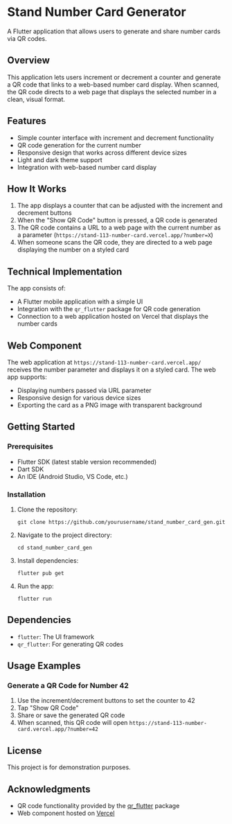 # Stand Number Card Generator

A Flutter application that allows users to generate and share number cards via QR codes.

## Overview

This application lets users increment or decrement a counter and generate a QR code that links to a web-based number card display. When scanned, the QR code directs to a web page that displays the selected number in a clean, visual format.

## Features

- Simple counter interface with increment and decrement functionality
- QR code generation for the current number
- Responsive design that works across different device sizes
- Light and dark theme support
- Integration with web-based number card display

## How It Works

1. The app displays a counter that can be adjusted with the increment and decrement buttons
2. When the "Show QR Code" button is pressed, a QR code is generated
3. The QR code contains a URL to a web page with the current number as a parameter (`https://stand-113-number-card.vercel.app/?number=X`)
4. When someone scans the QR code, they are directed to a web page displaying the number on a styled card

## Technical Implementation

The app consists of:

- A Flutter mobile application with a simple UI
- Integration with the `qr_flutter` package for QR code generation
- Connection to a web application hosted on Vercel that displays the number cards

## Web Component

The web application at `https://stand-113-number-card.vercel.app/` receives the number parameter and displays it on a styled card. The web app supports:

- Displaying numbers passed via URL parameter
- Responsive design for various device sizes
- Exporting the card as a PNG image with transparent background

## Getting Started

### Prerequisites

- Flutter SDK (latest stable version recommended)
- Dart SDK
- An IDE (Android Studio, VS Code, etc.)

### Installation

1. Clone the repository:
   ```
   git clone https://github.com/yourusername/stand_number_card_gen.git
   ```

2. Navigate to the project directory:
   ```
   cd stand_number_card_gen
   ```

3. Install dependencies:
   ```
   flutter pub get
   ```

4. Run the app:
   ```
   flutter run
   ```

## Dependencies

- `flutter`: The UI framework
- `qr_flutter`: For generating QR codes

## Usage Examples

### Generate a QR Code for Number 42

1. Use the increment/decrement buttons to set the counter to 42
2. Tap "Show QR Code"
3. Share or save the generated QR code
4. When scanned, this QR code will open `https://stand-113-number-card.vercel.app/?number=42`

## License

This project is for demonstration purposes.

## Acknowledgments

- QR code functionality provided by the [qr_flutter](https://pub.dev/packages/qr_flutter) package
- Web component hosted on [Vercel](https://vercel.com)
